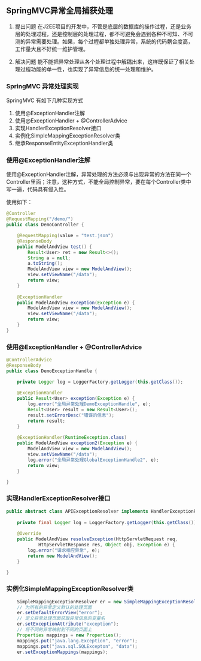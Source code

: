 
## SpringMVC异常全局捕获处理

1. 提出问题
在J2EE项目的开发中，不管是底层的数据库的操作过程，还是业务层的处理过程，还是控制层的处理过程，都不可避免会遇到各种不可知、不可测的异常需要处理。如果，每个过程都单独处理异常，系统的代码耦合度高，工作量大且不好统一维护管理。

2. 解决问题
能不能把异常处理从各个处理过程中解耦出来，这样既保证了相关处理过程功能的单一性，也实现了异常信息的统一处理和维护。

### SpringMVC 异常处理实现

SpringMVC 有如下几种实现方式

1. 使用@ExceptionHandler注解
2. 使用@ExceptionHandler + @ControllerAdvice
3. 实现HandlerExceptionResolver接口
4. 实例化SimpleMappingExceptionResolver类
5. 继承ResponseEntityExceptionHandler类

### 使用@ExceptionHandler注解

使用@ExceptionHandler注解，异常处理的方法必须与出现异常的方法在同一个Controller里面；注意，这种方式，不能全局控制异常，要在每个Controller类中写一遍，代码具有侵入性。

使用如下：

``` java
@Controller
@RequestMapping("/demo/")
public class DemoController {

    @RequestMapping(value = "test.json")
    @ResponseBody
    public ModelAndView test() {
        Result<User> ret = new Result<>();
        String a = null;
        a.toString();
        ModelAndView view = new ModelAndView();
        view.setViewName("/data");
        return view;
    }
    
    @ExceptionHandler
    public ModelAndView exception(Exception e) {
        ModelAndView view = new ModelAndView();
        view.setViewName("/data");
        return view;
    }
}
```

### 使用@ExceptionHandler + @ControllerAdvice

``` java
@ControllerAdvice
@ResponseBody
public class DemoExceptionHandle {

    private Logger log = LoggerFactory.getLogger(this.getClass());
    
    @ExceptionHandler
    public Result<User> exception(Exception e) {
        log.error("全局异常处理DemoExceptionHandle", e);
        Result<User> result = new Result<User>();
        result.setErrorDesc("错误的信息");
        return result;
    }
    
    @ExceptionHandler(RuntimeException.class)
    public ModelAndView exception2(Exception e) {
        ModelAndView view = new ModelAndView();
        view.setViewName("/data");
        log.error("全局异常处理GlobalExceptionHandle2", e);
        return view;
    }

}
```

### 实现HandlerExceptionResolver接口

``` java
public abstract class APIExceptionResolver implements HandlerExceptionResolver {
    
    private final Logger log = LoggerFactory.getLogger(this.getClass());
    
    @Override
    public ModelAndView resolveException(HttpServletRequest req,
            HttpServletResponse res, Object obj, Exception e) {
        log.error("请求相应异常", e);
        return new ModelAndView();
    }

}

```

### 实例化SimpleMappingExceptionResolver类

``` java
    SimpleMappingExceptionResolver er = new SimpleMappingExceptionResolver();
    // 为所有的异常定义默认的处理页面
    er.setDefaultErrorView("error");
    // 定义异常处理页面获取异常信息的变量名
    er.setExceptionAttribute("exception");
    // 将不同的异常映射到不同的页面上
    Properties mappings = new Properties();
    mappings.put("java.lang.Exception", "error");
    mappings.put("java.sql.SQLExcepton", "data");
    er.setExceptionMappings(mappings);
```